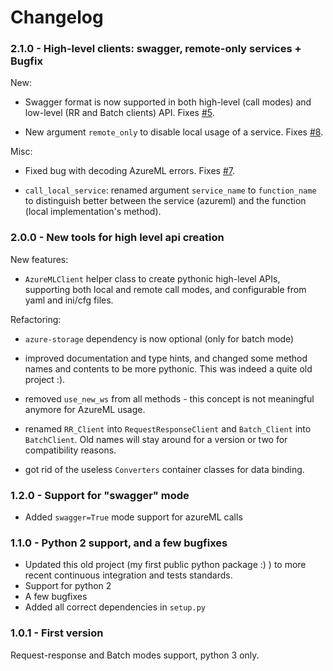 # Changelog

### 2.1.0 - High-level clients: swagger, remote-only services + Bugfix 

New:

 * Swagger format is now supported in both high-level (call modes) and low-level (RR and Batch clients) API. Fixes [#5](https://github.com/smarie/python-azureml-client/issues/5).

 * New argument `remote_only` to disable local usage of a service. Fixes [#8](https://github.com/smarie/python-azureml-client/issues/8).

Misc:

 * Fixed bug with decoding AzureML errors. Fixes [#7](https://github.com/smarie/python-azureml-client/issues/7).

 * `call_local_service`: renamed argument `service_name` to `function_name` to distinguish better between the service (azureml) and the function (local implementation's method).


### 2.0.0 - New tools for high level api creation

New features:

 * `AzureMLClient` helper class to create pythonic high-level APIs, supporting both local and remote call modes, and configurable from yaml and ini/cfg files.

Refactoring: 

 * `azure-storage` dependency is now optional (only for batch mode)

 * improved documentation and type hints, and changed some method names and contents to be more pythonic. This was indeed a quite old project :).
 
 * removed `use_new_ws` from all methods - this concept is not meaningful anymore for AzureML usage.
 
 * renamed `RR_Client` into `RequestResponseClient` and `Batch_Client` into `BatchClient`. Old names will stay around for a version or two for compatibility reasons. 

 * got rid of the useless `Converters` container classes for data binding.

### 1.2.0 - Support for "swagger" mode 

 * Added `swagger=True` mode support for azureML calls

### 1.1.0 - Python 2 support, and a few bugfixes 

 * Updated this old project (my first public python package :) ) to more recent continuous integration and tests standards.
 * Support for python 2
 * A few bugfixes
 * Added all correct dependencies in `setup.py`
 
### 1.0.1 - First version

Request-response and Batch modes support, python 3 only.
